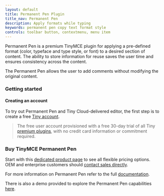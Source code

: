 ```yaml
---
layout: default
title: Permanent Pen Plugin
title_nav: Permanent Pen
description: Apply formats while typing
keywords: permanent pen copy text format style
controls: toolbar button, contextmenu, menu item
---
```


Permanent Pen is a premium TinyMCE plugin for applying a pre-defined format (color, typeface and type style, or font) to a desired section of content. The ability to store information for reuse saves the user time and ensures consistency across the content.

The Permanent Pen allows the user to add comments without modifying the original content.

### Getting started

#### Creating an account

To try out Permanent Pen and Tiny Cloud-delivered editor, the first step is to create a free [Tiny account](https://www.tiny.cloud/download/).

> The free user account provisioned with a free 30-day trial of all Tiny [premium plugins](https://apps.tiny.cloud/product-category/tiny-cloud-extensions/), with no credit card information or commitment required.

### Buy TinyMCE Permanent Pen

Start with this [dedicated product page](https://about.tiny.cloud/products/permanentpen/) to see all flexible pricing options. OEM and enterprise customers should [contact sales directly](https://www.tinymce.com/pricing/).

For more information on Permanent Pen refer to the full [documentation]({{site.baseurl}}/plugins/permanentpen/).

There is also a demo provided to explore the Permanent Pen capabilities [here]({{site.baseurl}}/demo/permanentpen/).

